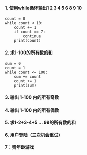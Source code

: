 #### 1. 使用while循环输出1 2 3 4 5 6     8 9 10
```
count = 0
while count < 10:
    count += 1
    if count == 7:
        continue
    print(count)
```
#### 2. 求1-100的所有数的和
```
sum = 0
count = 1
while count <= 100:
    sum += count
    count += 1
    print(sum)
```
#### 3. 输出 1-100 内的所有奇数


#### 4. 输出 1-100 内的所有偶数

#### 5. 求1-2+3-4+5 ... 99的所有数的和

#### 6. 用户登陆（三次机会重试）

#### 7：猜年龄游戏
